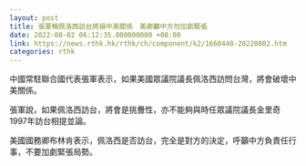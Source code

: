 ```yaml
---
layout: post
title: 張軍稱佩洛西訪台將損中美關係　美卿籲中方勿加劇緊張
date: 2022-08-02 06:12:35.000000000 +08:00
link: https://news.rthk.hk/rthk/ch/component/k2/1660448-20220802.htm
categories: rthk
---
```


中國常駐聯合國代表張軍表示，如果美國眾議院議長佩洛西訪問台灣，將會破壞中美關係。

張軍說，如果佩洛西訪台，將會是挑釁性，亦不能夠與時任眾議院議長金里奇1997年訪台相提並論。

美國國務卿布林肯表示，佩洛西是否訪台，完全是對方的決定，呼籲中方負責任行事，不要加劇緊張局勢。
